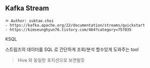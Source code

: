 ## Kafka Stream

```
ㅁ Author: suktae.choi
- https://kafka.apache.org/22/documentation/streams/quickstart
- https://kimseunghyun76.tistory.com/464?category=757035
```

KSQL

스트림즈의 데이터를 SQL 로 간단하게 조회/분석 할수있게 도와주는 tool

> Hive 와 동일한 포지션으로 보면될듯

